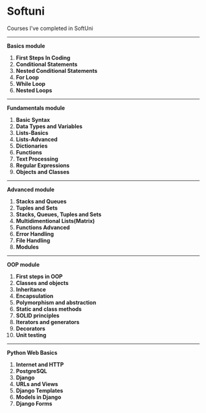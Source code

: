 # Softuni

Courses I've completed in SoftUni
***
**Basics module**

1. **First Steps In Coding**
2. **Conditional Statements**
3. **Nested Conditional Statements**
4. **For Loop**
5. **While Loop**
6. **Nested Loops**
***
**Fundamentals module**

1. **Basic Syntax**
2. **Data Types and Variables**
3. **Lists-Basics**
4. **Lists-Advanced**
5. **Dictionaries**
6. **Functions**
7. **Text Processing**
8. **Regular Expressions**
9. **Objects and Classes**
***
**Advanced module**

1. **Stacks and Queues**
2. **Tuples and Sets**
3. **Stacks, Queues, Tuples and Sets**
4. **Multidimentional Lists(Matrix)**
5. **Functions Advanced**
6. **Error Handling**
7. **File Handling**
8. **Modules**

***
**OOP module**

1. **First steps in OOP**
2. **Classes and objects**
3. **Inheritance**
4. **Encapsulation**
5. **Polymorphism and abstraction**
6. **Static and class methods**
7. **SOLID principles**
8. **Iterators and generators**
9. **Decorators**
10. **Unit testing**

***
**Python Web Basics**

1. **Internet and HTTP**
2. **PostgreSQL**
3. **Django**
4. **URLs and Views**
5. **Django Templates**
6. **Models in Django**
7. **Django Forms**


